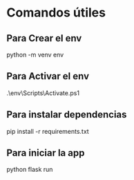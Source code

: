# Comandos útiles

## Para Crear el env

python -m venv env

## Para Activar el env

.\env\Scripts\Activate.ps1

## Para instalar dependencias

pip install -r requirements.txt

## Para iniciar la app

python flask run